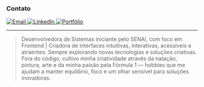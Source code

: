 
###  Contato

<p align="left">
  <a href="mailto:mariaclarareginato8@gmail.com" target="_blank">
    <img src="https://img.shields.io/badge/Email-mariaclarareginato8@gmail.com-red?style=for-the-badge&logo=gmail&logoColor=white" alt="Email"/>
  </a>
  <a href="https://www.linkedin.com/in/maria-clara-reginato-b44b63339/" target="_blank">
    <img src="https://img.shields.io/badge/LinkedIn-Maria_Clara_Reginato-blue?style=for-the-badge&logo=linkedin&logoColor=white" alt="LinkedIn"/>
  </a>
  <a href="https://criarmeulink.com.br/u/1746051269" target="_blank">
    <img src="https://img.shields.io/badge/Portfólio-Projetos Maria.C-%23ff69b4?style=for-the-badge&logo=linktree&logoColor=white" alt="Portfólio"/>
  </a>
</p>

---


> Desenvolvedora de Sistemas iniciante pelo SENAI, com foco em Frontend | Criadora de interfaces intuitivas, interativas, acessíveis e atraentes. Sempre explorando novas tecnologias e soluções criativas. Fora do código, cultivo minha criatividade através da natação, pintura, arte e da minha paixão pela Fórmula 1 — hobbies que me ajudam a manter equilíbrio, foco e um olhar sensível para soluções inovadoras.













